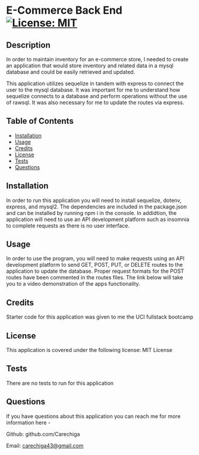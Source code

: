 # E-Commerce Back End  	[![License: MIT](https://img.shields.io/badge/License-MIT-yellow.svg)](https://opensource.org/licenses/MIT)

## Description

In order to maintain inventory for an e-commerce store, I needed to create an application that would store inventory and related data in a mysql database and could be easily retrieved and updated.

This application utilizes sequelize in tandem with express to connect the user to the mysql database. 
It was important for me to understand how sequelize connects to a database and perform operations without the use of rawsql. It was also necessary for me to update the routes via express.

## Table of Contents

- [Installation](#installation)
- [Usage](#usage)
- [Credits](#credits)
- [License](#license)
- [Tests](#tests)
- [Questions](#questions)

## Installation

In order to run this application you will need to install sequelize, dotenv, express, and mysql2. The dependencies are included in the package.json and can be installed by running npm i in the console. In addidtion, the application will need to use an API development platform such as insomnia to complete requests as there is no user interface.

## Usage

In order to use the program, you will need to make requests using an API development platform to send GET, POST, PUT, or DELETE routes to the application to update the database. Proper request formats for the POST routes have been commented in the routes files. The link below will take you to a video demonstration of the apps functionality.

## Credits

Starter code for this application was given to me the UCI fullstack bootcamp

## License

This application is covered under the following license: MIT License

## Tests

There are no tests to run for this application

## Questions
If you have questions about this application you can reach me for more information here - 

Github: github.com/Carechiga

Email: carechiga43@gmail.com